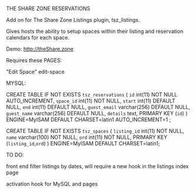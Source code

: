 THE SHARE ZONE RESERVATIONS

Add on for The Share Zone Listings plugin, tsz_listings.

Gives hosts the ability to setup spaces within their listing and reservation calendars for each space.

Demo: http://theShare.zone



Requires these PAGES:

"Edit Space" edit-space 



MYSQL:

CREATE TABLE IF NOT EXISTS `tsz_reservations` (
  `id` int(11) NOT NULL AUTO_INCREMENT,
  `space_id` int(11) NOT NULL,
  `start` int(11) DEFAULT NULL,
  `end` int(11) DEFAULT NULL,
  `guest_email` varchar(256) DEFAULT NULL,
  `guest_name` varchar(256) DEFAULT NULL,
  `details` text,
  PRIMARY KEY (`id`)
) ENGINE=MyISAM  DEFAULT CHARSET=latin1 AUTO_INCREMENT=1 ;

CREATE TABLE IF NOT EXISTS `tsz_spaces` (
  `listing_id` int(11) NOT NULL,
  `name` varchar(100) NOT NULL,
  `ord` int(11) NOT NULL,
  PRIMARY KEY (`listing_id`,`ord`)
) ENGINE=MyISAM DEFAULT CHARSET=latin1;


TO DO:

front end filter listings by dates, will require a new hook in the listings index page

activation hook for MySQL and pages